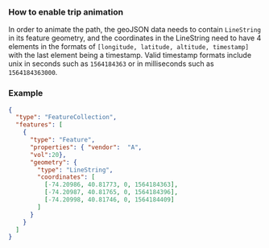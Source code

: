 ### How to enable trip animation
In order to animate the path, the geoJSON data needs to contain `LineString` in its feature geometry, and the 
coordinates in the LineString need to have 4 elements in the formats of `[longitude, latitude, altitude, timestamp]` 
with the last element being a timestamp. Valid timestamp formats include unix in seconds such as `1564184363` or in
milliseconds such as `1564184363000`.

### Example
```json
{
  "type": "FeatureCollection",
  "features": [
    {
      "type": "Feature",
      "properties": { "vendor":  "A",
      "vol":20},
      "geometry": {
        "type": "LineString",
        "coordinates": [
          [-74.20986, 40.81773, 0, 1564184363],
          [-74.20987, 40.81765, 0, 1564184396],
          [-74.20998, 40.81746, 0, 1564184409]
        ]
      }
    }
  ]
}
```
